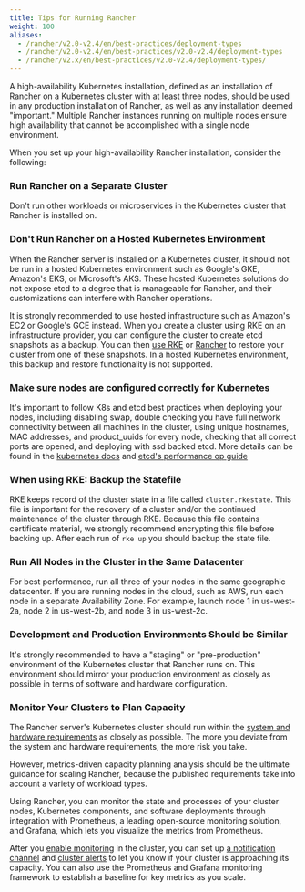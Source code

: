 ```yaml
---
title: Tips for Running Rancher
weight: 100
aliases:
  - /rancher/v2.0-v2.4/en/best-practices/deployment-types
  - /rancher/v2.0-v2.4/en/best-practices/v2.0-v2.4/deployment-types
  - /rancher/v2.x/en/best-practices/v2.0-v2.4/deployment-types/
---
```


A high-availability Kubernetes installation, defined as an installation of Rancher on a Kubernetes cluster with at least three nodes, should be used in any production installation of Rancher, as well as any installation deemed "important." Multiple Rancher instances running on multiple nodes ensure high availability that cannot be accomplished with a single node environment.

When you set up your high-availability Rancher installation, consider the following:

### Run Rancher on a Separate Cluster
Don't run other workloads or microservices in the Kubernetes cluster that Rancher is installed on.

### Don't Run Rancher on a Hosted Kubernetes Environment
When the Rancher server is installed on a Kubernetes cluster, it should not be run in a hosted Kubernetes environment such as Google's GKE, Amazon's EKS, or Microsoft's AKS. These hosted Kubernetes solutions do not expose etcd to a degree that is manageable for Rancher, and their customizations can interfere with Rancher operations.

It is strongly recommended to use hosted infrastructure such as Amazon's EC2 or Google's GCE instead. When you create a cluster using RKE on an infrastructure provider, you can configure the cluster to create etcd snapshots as a backup. You can then [use RKE](https://rancher.com/docs/rke/latest/en/etcd-snapshots/) or [Rancher](../../pages-for-subheaders/backup-restore-and-disaster-recovery.md) to restore your cluster from one of these snapshots. In a hosted Kubernetes environment, this backup and restore functionality is not supported.

### Make sure nodes are configured correctly for Kubernetes ###
It's important to follow K8s and etcd best practices when deploying your nodes, including disabling swap, double checking you have full network connectivity between all machines in the cluster, using unique hostnames, MAC addresses, and product_uuids for every node, checking that all correct ports are opened, and deploying with ssd backed etcd.  More details can be found in the [kubernetes docs](https://kubernetes.io/docs/setup/production-environment/tools/kubeadm/install-kubeadm/#before-you-begin) and [etcd's performance op guide](https://github.com/etcd-io/etcd/blob/master/Documentation/op-guide/performance.md)

### When using RKE: Backup the Statefile
RKE keeps record of the cluster state in a file called `cluster.rkestate`. This file is important for the recovery of a cluster and/or the continued maintenance of the cluster through RKE. Because this file contains certificate material, we strongly recommend encrypting this file before backing up. After each run of `rke up` you should backup the state file.

### Run All Nodes in the Cluster in the Same Datacenter
For best performance, run all three of your nodes in the same geographic datacenter. If you are running nodes in the cloud, such as AWS, run each node in a separate Availability Zone. For example, launch node 1 in us-west-2a, node 2 in us-west-2b, and node 3 in us-west-2c.

### Development and Production Environments Should be Similar
It's strongly recommended to have a "staging" or "pre-production" environment of the Kubernetes cluster that Rancher runs on. This environment should mirror your production environment as closely as possible in terms of software and hardware configuration.

### Monitor Your Clusters to Plan Capacity
The Rancher server's Kubernetes cluster should run within the [system and hardware requirements](../../pages-for-subheaders/installation-requirements.md) as closely as possible. The more you deviate from the system and hardware requirements, the more risk you take.

However, metrics-driven capacity planning analysis should be the ultimate guidance for scaling Rancher, because the published requirements take into account a variety of workload types.

Using Rancher, you can monitor the state and processes of your cluster nodes, Kubernetes components, and software deployments through integration with Prometheus, a leading open-source monitoring solution, and Grafana, which lets you visualize the metrics from Prometheus.

After you [enable monitoring](../../pages-for-subheaders/cluster-monitoring.md) in the cluster, you can set up [a notification channel](../../explanations/integrations-in-rancher/notifiers.md) and [cluster alerts](../../pages-for-subheaders/cluster-alerts.md) to let you know if your cluster is approaching its capacity. You can also use the Prometheus and Grafana monitoring framework to establish a baseline for key metrics as you scale.

